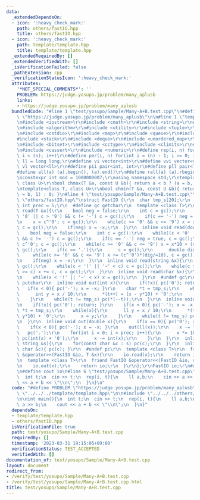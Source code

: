 ```yaml
---
data:
  _extendedDependsOn:
  - icon: ':heavy_check_mark:'
    path: others/fastIO.hpp
    title: others/fastIO.hpp
  - icon: ':heavy_check_mark:'
    path: template/template.hpp
    title: template/template.hpp
  _extendedRequiredBy: []
  _extendedVerifiedWith: []
  _isVerificationFailed: false
  _pathExtension: cpp
  _verificationStatusIcon: ':heavy_check_mark:'
  attributes:
    '*NOT_SPECIAL_COMMENTS*': ''
    PROBLEM: https://judge.yosupo.jp/problem/many_aplusb
    links:
    - https://judge.yosupo.jp/problem/many_aplusb
  bundledCode: "#line 1 \"test/yosupo/Sample/Many-A+B.test.cpp\"\n#define PROBLEM\
    \ \"https://judge.yosupo.jp/problem/many_aplusb\"\n\n#line 1 \"template/template.hpp\"\
    \n#include <iostream>\r\n#include <cmath>\r\n#include <string>\r\n#include <vector>\r\
    \n#include <algorithm>\r\n#include <utility>\r\n#include <tuple>\r\n#include <cstdint>\r\
    \n#include <cstdio>\r\n#include <map>\r\n#include <queue>\r\n#include <set>\r\n\
    #include <stack>\r\n#include <deque>\r\n#include <unordered_map>\r\n#include <unordered_set>\r\
    \n#include <bitset>\r\n#include <cctype>\r\n#include <climits>\r\n#include <functional>\r\
    \n#include <cassert>\r\n#include <numeric>\r\n#define rep(i, n) for(int i = 0;\
    \ i < (n); i++)\r\n#define per(i, n) for(int i = (n) - 1; i >= 0; i--)\r\nusing\
    \ ll = long long;\r\n#define vi vector<int>\r\n#define vvi vector<vi>\r\n#define\
    \ vl vector<ll>\r\n#define pii pair<int, int>\r\n#define pll pair<ll, ll>\r\n\
    #define all(a) (a).begin(), (a).end()\r\n#define rall(a) (a).rbegin(), (a).rend()\r\
    \nconstexpr int mod = 1000000007;\r\nusing namespace std;\r\ntemplate<class T,\
    \ class U>\r\nbool chmax(T &a, const U &b){ return a < b ? (a = b, 1) : 0; }\r\
    \ntemplate<class T, class U>\r\nbool chmin(T &a, const U &b){ return a > b ? (a\
    \ = b, 1) : 0; }\n#line 4 \"test/yosupo/Sample/Many-A+B.test.cpp\"\n\n#line 1\
    \ \"others/fastIO.hpp\"\nstruct FastIO {\r\n  char tmp_s[20];\r\n  constexpr static\
    \ int prec = 5;\r\n  #define gc getchar\r\n  template <class T>\r\n  inline void\
    \ read(T &x){\r\n    bool neg = false;\r\n    int c = gc();\r\n    while((c <\
    \ '0' || c > '9') && c != '-') c = gc();\r\n    if(c == '-') neg = true, c = gc();\r\
    \n    x = c^'0'; c = gc();\r\n    while(c >= '0' && c <= '9') x = x*10 + (c^'0'),\
    \ c = gc();\r\n    if(neg) x = -x;\r\n  }\r\n  inline void read(double &x){\r\n\
    \    bool neg = false;\r\n    int c = gc();\r\n    while((c < '0' || c > '9')\
    \ && c != '-') c = gc();\r\n    if(c == '-') neg = true, c = gc();\r\n    x =\
    \ c^'0'; c = gc();\r\n    while(c >= '0' && c <= '9') x = x*10 + (c^'0'), c =\
    \ gc();\r\n    if(c == '.'){\r\n      c = gc();\r\n      double dig = 1;\r\n \
    \     while(c >= '0' && c <= '9') x += (c^'0')*(dig/=10), c = gc();\r\n    }\r\
    \n    if(neg) x = -x;\r\n  }\r\n  inline void read(string &x){\r\n    char c =\
    \ gc();\r\n    while(c < '!' || '~' < c) c = gc();\r\n    while(c >= '!' && '~'\
    \ >= c) x += c, c = gc();\r\n  }\r\n  inline void read(char &x){\r\n    x = gc();\r\
    \n    while(x < '!' || '~' < x) x = gc();\r\n  }\r\n  #undef gc\r\n  #define pc\
    \ putchar\r\n  inline void out(int x){\r\n    if(!x){ pc('0'); return; }\r\n \
    \   if(x < 0){ pc('-'); x = -x; }\r\n    char *t = tmp_s;\r\n    while(x){\r\n\
    \      int y = x / 10;\r\n      *(t++) = (x - y*10) + '0';\r\n      x = y;\r\n\
    \    }\r\n    while(t != tmp_s) pc(*(--t));\r\n  }\r\n  inline void out(ll x){\r\
    \n    if(!x){ pc('0'); return; }\r\n    if(x < 0){ pc('-'); x = -x; }\r\n    char\
    \ *t = tmp_s;\r\n    while(x){\r\n      ll y = x / 10;\r\n      *(t++) = (x -\
    \ y*10) + '0';\r\n      x = y;\r\n    }\r\n    while(t != tmp_s) pc(*(--t));\r\
    \n  }\r\n  inline void out(double x){\r\n    if(x == 0){ pc('0'); return; }\r\n\
    \    if(x < 0){ pc('-'); x = -x; }\r\n    out(ll(x));\r\n    x -= ll(x);\r\n \
    \   pc('.');\r\n    for(int i = 0; i < prec; i++){\r\n      x *= 10;\r\n     \
    \ pc(int(x) + '0');\r\n      x -= int(x);\r\n    }\r\n  }\r\n  inline void out(const\
    \ string &s){\r\n    for(const char &c : s) pc(c);\r\n  }\r\n  inline void out(const\
    \ char &c){ pc(c); }\r\n  #undef pc\r\n  template <class T>\r\n  friend FastIO\
    \ &operator>>(FastIO &io, T &x){\r\n    io.read(x);\r\n    return io;\r\n  }\r\
    \n  template <class T>\r\n  friend FastIO &operator<<(FastIO &io, const T &x){\r\
    \n    io.out(x);\r\n    return io;\r\n  }\r\n};\r\nFastIO io;\r\n#define cin io\r\
    \n#define cout io\n#line 6 \"test/yosupo/Sample/Many-A+B.test.cpp\"\n\nint main(){\n\
    \  int t;\n  cin >> t;\n  rep(i, t){\n    ll a,b;\n    cin >> a >> b;\n    cout\
    \ << a + b << \"\\n\";\n  }\n}\n"
  code: "#define PROBLEM \"https://judge.yosupo.jp/problem/many_aplusb\"\n\n#include\
    \ \"../../../template/template.hpp\"\n\n#include \"../../../others/fastIO.hpp\"\
    \n\nint main(){\n  int t;\n  cin >> t;\n  rep(i, t){\n    ll a,b;\n    cin >>\
    \ a >> b;\n    cout << a + b << \"\\n\";\n  }\n}"
  dependsOn:
  - template/template.hpp
  - others/fastIO.hpp
  isVerificationFile: true
  path: test/yosupo/Sample/Many-A+B.test.cpp
  requiredBy: []
  timestamp: '2023-03-31 19:15:05+09:00'
  verificationStatus: TEST_ACCEPTED
  verifiedWith: []
documentation_of: test/yosupo/Sample/Many-A+B.test.cpp
layout: document
redirect_from:
- /verify/test/yosupo/Sample/Many-A+B.test.cpp
- /verify/test/yosupo/Sample/Many-A+B.test.cpp.html
title: test/yosupo/Sample/Many-A+B.test.cpp
---
```

